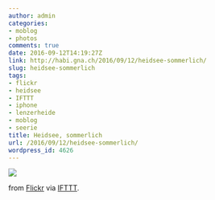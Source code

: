 ```yaml
---
author: admin
categories:
- moblog
- photos
comments: true
date: 2016-09-12T14:19:27Z
link: http://habi.gna.ch/2016/09/12/heidsee-sommerlich/
slug: heidsee-sommerlich
tags:
- flickr
- heidsee
- IFTTT
- iphone
- lenzerheide
- moblog
- seerie
title: Heidsee, sommerlich
url: /2016/09/12/heidsee-sommerlich/
wordpress_id: 4626
---
```


![](http://ift.tt/2clUB3c)  

  

from [Flickr](http://flic.kr/p/LGxncA) via [IFTTT](http://ift.tt/1c4nCfM).
